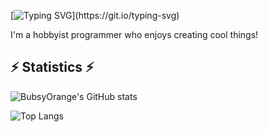 [![Typing SVG](https://readme-typing-svg.demolab.com?font=Fira+Code&weight=700&size=30&pause=1000&color=00A101&width=435&lines=Hello!+%F0%9F%91%8B;I'm+Bubsy!)](https://git.io/typing-svg)

I'm a hobbyist programmer who enjoys creating cool things!

## ⚡ Statistics ⚡
![BubsyOrange's GitHub stats](https://github-readme-stats.vercel.app/api?username=BubsyOrange&theme=shadow_green&show_icons=true)

![Top Langs](https://github-readme-stats.vercel.app/api/top-langs/?username=BubsyOrange&theme=shadow_green&layout=compact)
